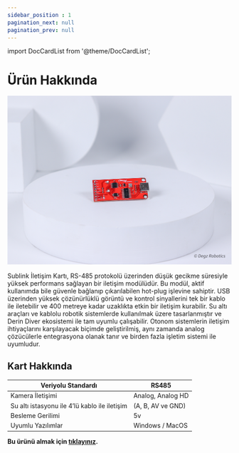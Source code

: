 ```yaml
---
sidebar_position : 1
pagination_next: null
pagination_prev: null
---
```


import DocCardList from '@theme/DocCardList';

# Ürün Hakkında

![Sublink iletişim Modülü](./image/sublink-5.jpg)

Sublink İletişim Kartı, RS-485 protokolü üzerinden düşük gecikme süresiyle yüksek performans sağlayan bir iletişim modülüdür. Bu modül, aktif kullanımda bile güvenle bağlanıp çıkarılabilen hot-plug işlevine sahiptir. USB üzerinden yüksek çözünürlüklü görüntü ve kontrol sinyallerini tek bir kablo ile iletebilir ve 400 metreye kadar uzaklıkta etkin bir iletişim kurabilir. Su altı araçları ve kablolu robotik sistemlerde kullanılmak üzere tasarlanmıştır ve Derin Diver ekosistemi ile tam uyumlu çalışabilir. Otonom sistemlerin iletişim ihtiyaçlarını karşılayacak biçimde geliştirilmiş, aynı zamanda analog çözücülerle entegrasyona olanak tanır ve birden fazla işletim sistemi ile uyumludur.






## Kart Hakkında

| Veriyolu Standardı                             | RS485             |
|------------------------------------------------|-------------------|
| Kamera İletişimi                               | Analog, Analog HD |
| Su altı istasyonu ile 4’lü kablo ile iletişim  | (A, B, AV ve GND) |
| Besleme Gerilimi                               | 5v                |
| Uyumlu Yazılımlar                              | Windows / MacOS   |


**Bu ürünü almak için [tıklayınız](https://degzrobotics.com/product/iletisim-karti-degz-sublink/).**  
<DocCardList />
